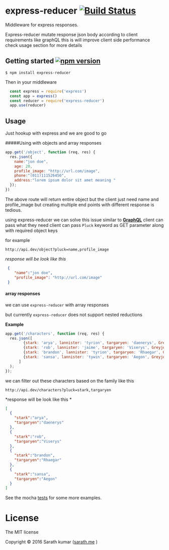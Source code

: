# express-reducer [![Build Status](https://travis-ci.org/InvertedX/express-reducer.svg?branch=master)](https://travis-ci.org/InvertedX/express-reducer)

Middleware for express responses. 

Express-reducer mutate response json body according to client requirements like graphQL
this is will improve client side performance check usage section for more details  
 

## Getting started [![npm version](https://badge.fury.io/js/express-reducer.svg)](https://badge.fury.io/for/js/express-reducer)

    $ npm install express-reducer

Then in your middleware
````javascript 
  const express = require('express')
  const app = express() 
  const reducer = require('express-reducer') 
  app.use(reducer)     
````

## Usage

Just hookup with express and we are good to go

#####Using with objects and array responses
```javascript
app.get('/object', function (req, res) {
  res.json({
    name:"jon doe",
    age: 20,
    profile_image: "http://url.com/image",
    phone:"(011)111526456",
    address:"lorem ipsum dolor sit amet meaning "
  });
})

```
The above route will return entire object but the client just need name and profile_image
but creating multiple end points with different response is tedious.

using express-reducer we can solve this issue similar to  **[GraphQL](http://graphql.org)** client can pass what they need 
client can pass `Pluck` keyword as GET parameter along with required object keys 

for example

 ``
 http://api.dev/object?pluck=name,profile_image
 ``
 
*response will be look like this*

 ```json
  {
     "name":"jon doe",
     "profile_image": "http://url.com/image"
  }
``` 

#### array responses 

we can use `express-reducer` with array responses 

but currently `express-reducer` does not support nested reductions 

**Example**
```javascript
app.get('/characters', function (req, res) {
  res.json([
        {stark: 'arya', lannister: 'tyrion', targaryen: 'daenerys', Greyjoy: 'Theon'},
        {stark: 'rob', lannister: 'jaime', targaryen: 'Viserys', Greyjoy: 'Yara'},
        {stark: 'brandon', lannister: 'tyrion', targaryen: 'Rhaegar', Greyjoy: 'balon'},
        {stark: 'sansa', lannister: 'tywin', targaryen: 'Aegon', Greyjoy: 'euron'}
      ] 
  );
});
```
we can filter out these characters based on the family like this 

``http://api.dev/characters?pluck=stark,targaryen``

*response will be look like this *

```json
[
  {
    "stark":"arya",
    "targaryen":"daenerys"
  },
  {
    "stark":"rob",
    "targaryen":"Viserys"
  },
  {
    "stark":"brandon",
    "targaryen":"Rhaegar"
  },
  {
    "stark":"sansa",
    "targaryen":"Aegon"
  }
]
```



See the mocha [tests](https://github.com/InvertedX/express-reducer/tree/master/test) for some more examples.
 
# License
The MIT license

Copyright © 2016 Sarath kumar ([sarath.me](https://sarath.me) )
